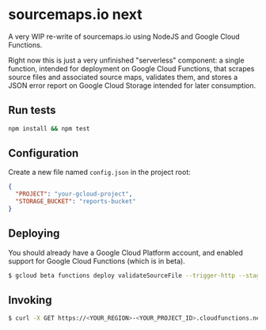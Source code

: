 # sourcemaps.io next

A very WIP re-write of sourcemaps.io using NodeJS and Google Cloud Functions.

Right now this is just a very unfinished "serverless" component: a single function, intended for deployment on Google Cloud Functions, that scrapes source files and associated source maps, validates them, and stores a JSON error report on Google Cloud Storage intended for later consumption.

## Run tests

```bash
npm install && npm test
```

## Configuration

Create a new file named `config.json` in the project root:

```json
{
  "PROJECT": "your-gcloud-project",
  "STORAGE_BUCKET": "reports-bucket"
}
```

## Deploying

You should already have a Google Cloud Platform account, and enabled support for Google Cloud Functions (which is in beta).

```bash
$ gcloud beta functions deploy validateSourceFile --trigger-http --stage-bucket mybucket
```

## Invoking

```bash
$ curl -X GET https://<YOUR_REGION>-<YOUR_PROJECT_ID>.cloudfunctions.net/validate?url=http://example.org/static/app.js
```
